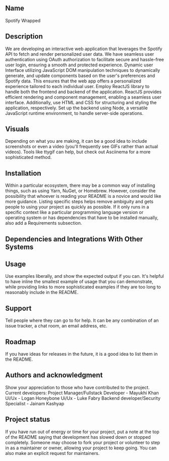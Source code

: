 ## Name
Spotify Wrapped 

## Description
We are developing an interactive web application that leverages the Spotify API to fetch and render personalized user data. We have seamless user authentication using OAuth authorization to facilitate secure and hassle-free user login, ensuring a smooth and protected experience. Dynamic user Interface utilizing JavaScript DOM manipulation techniques to dynamically generate, and update components based on the user's preferences and Spotify data. This ensures that the web app offers a personalized experience tailored to each individual user. Employ ReactJS library to handle both the frontend and backend of the application. ReactJS provides efficient rendering and component management, enabling a seamless user interface. Additionally, use HTML and CSS for structuring and styling the application, respectively. Set up the backend using Node, a versatile JavaScript runtime environment, to handle server-side operations.

## Visuals
Depending on what you are making, it can be a good idea to include screenshots or even a video (you'll frequently see GIFs rather than actual videos). Tools like ttygif can help, but check out Asciinema for a more sophisticated method.

## Installation
Within a particular ecosystem, there may be a common way of installing things, such as using Yarn, NuGet, or Homebrew. However, consider the possibility that whoever is reading your README is a novice and would like more guidance. Listing specific steps helps remove ambiguity and gets people to using your project as quickly as possible. If it only runs in a specific context like a particular programming language version or operating system or has dependencies that have to be installed manually, also add a Requirements subsection.

## Dependencies and Integrations With Other Systems

## Usage
Use examples liberally, and show the expected output if you can. It's helpful to have inline the smallest example of usage that you can demonstrate, while providing links to more sophisticated examples if they are too long to reasonably include in the README.

## Support
Tell people where they can go to for help. It can be any combination of an issue tracker, a chat room, an email address, etc.

## Roadmap
If you have ideas for releases in the future, it is a good idea to list them in the README.


## Authors and acknowledgment
Show your appreciation to those who have contributed to the project.
Current developers:
Project Manager/Fullstack Developer - Mayukhi Khan
Ui/Ux - Logan Honeybone 
Ui/Ux - Luke Fabry
Backend developer/Security Specialist - Jainam Kashyap

## Project status
If you have run out of energy or time for your project, put a note at the top of the README saying that development has slowed down or stopped completely. Someone may choose to fork your project or volunteer to step in as a maintainer or owner, allowing your project to keep going. You can also make an explicit request for maintainers.
